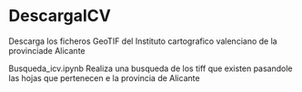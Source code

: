 # DescargaICV
Descarga los ficheros GeoTIF del Instituto cartografico valenciano de la provinciade Alicante


Busqueda_icv.ipynb Realiza una busqueda de los tiff que existen pasandole las hojas que pertenecen e la provincia de Alicante
